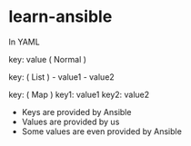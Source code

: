 # learn-ansible

In YAML

key: value      ( Normal ) 

key:        ( List ) 
    - value1 
    - value2 
    
key:        ( Map ) 
    key1: value1 
    key2: value2


-   Keys are provided by Ansible
-   Values are provided by us
-   Some values are even provided by Ansible